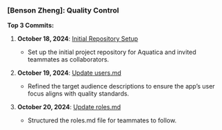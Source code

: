 ### [Benson Zheng]: Quality Control

**Top 3 Commits:**

1. **October 18, 2024**: [Initial Repository Setup](https://github.com/batterydied/Aquatica/commit/48e9c9e28af274d026659d49c735a3daf2118f46)
   - Set up the initial project repository for Aquatica and invited teammates as collaborators.

2. **October 19, 2024**: [Update users.md](https://github.com/batterydied/Aquatica/commit/b148286321d5930a7b7c9348db42249470693653)
   - Refined the target audience descriptions to ensure the app’s user focus aligns with quality standards.

3. **October 20, 2024**: [Update roles.md](https://github.com/batterydied/Aquatica/commit/4f8292fd14f17a9bc3ed25cee327cbd8ac5760a0)
   - Structured the roles.md file for teammates to follow.
